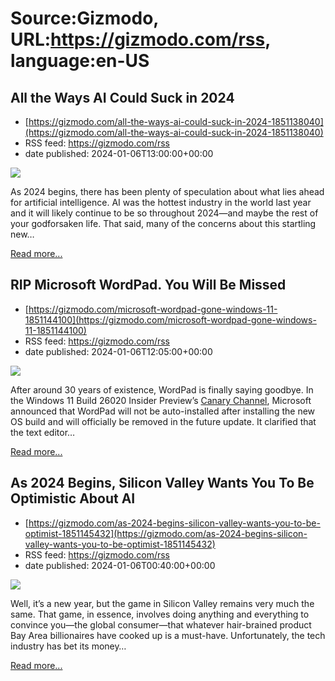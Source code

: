 # Source:Gizmodo, URL:https://gizmodo.com/rss, language:en-US

## All the Ways AI Could Suck in 2024
 - [https://gizmodo.com/all-the-ways-ai-could-suck-in-2024-1851138040](https://gizmodo.com/all-the-ways-ai-could-suck-in-2024-1851138040)
 - RSS feed: https://gizmodo.com/rss
 - date published: 2024-01-06T13:00:00+00:00

<img class="type:primaryImage" src="https://i.kinja-img.com/image/upload/c_fit,q_80,w_636/30cff267efa850ea0bfbe436cd6f3f13.jpg" /><p>As 2024 begins, there has been plenty of speculation about what lies ahead for artificial intelligence. AI was the hottest industry in the world last year and it will likely continue to be so throughout 2024—and maybe the rest of your godforsaken life. That said, many of the concerns about this startling new…</p><p><a href="https://gizmodo.com/all-the-ways-ai-could-suck-in-2024-1851138040">Read more...</a></p>

## RIP Microsoft WordPad. You Will Be Missed
 - [https://gizmodo.com/microsoft-wordpad-gone-windows-11-1851144100](https://gizmodo.com/microsoft-wordpad-gone-windows-11-1851144100)
 - RSS feed: https://gizmodo.com/rss
 - date published: 2024-01-06T12:05:00+00:00

<img class="type:primaryImage" src="https://i.kinja-img.com/image/upload/c_fit,q_80,w_636/f2d9d7711d199396827a015ffaefc798.jpg" /><p>After around 30 years of existence, WordPad is finally saying goodbye. In the Windows 11 Build 26020 Insider Preview’s <a class="sc-1out364-0 dPMosf sc-145m8ut-0 lcFFec js_link" href="https://blogs.windows.com/windows-insider/2024/01/03/announcing-windows-11-insider-preview-build-26020-canary-channel/" rel="noopener noreferrer" target="_blank">Canary Channel</a>, Microsoft announced that WordPad will not be auto-installed after installing the new OS build and will officially be removed in the future update. It clarified that the text editor…</p><p><a href="https://gizmodo.com/microsoft-wordpad-gone-windows-11-1851144100">Read more...</a></p>

## As 2024 Begins, Silicon Valley Wants You To Be Optimistic About AI
 - [https://gizmodo.com/as-2024-begins-silicon-valley-wants-you-to-be-optimist-1851145432](https://gizmodo.com/as-2024-begins-silicon-valley-wants-you-to-be-optimist-1851145432)
 - RSS feed: https://gizmodo.com/rss
 - date published: 2024-01-06T00:40:00+00:00

<img class="type:primaryImage" src="https://i.kinja-img.com/image/upload/c_fit,q_80,w_636/2cbd8d1af39d91dc3cef364c945b8593.jpg" /><p>Well, it’s a new year, but the game in Silicon Valley remains very much the same. That game, in essence, involves doing anything and everything to convince you—the global consumer—that whatever hair-brained product Bay Area billionaires have cooked up is a must-have. Unfortunately, the tech industry has bet its money…</p><p><a href="https://gizmodo.com/as-2024-begins-silicon-valley-wants-you-to-be-optimist-1851145432">Read more...</a></p>

